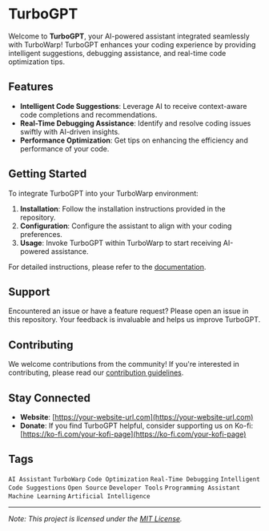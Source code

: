 # TurboGPT

Welcome to **TurboGPT**, your AI-powered assistant integrated seamlessly with TurboWarp! TurboGPT enhances your coding experience by providing intelligent suggestions, debugging assistance, and real-time code optimization tips.

## Features

- **Intelligent Code Suggestions**: Leverage AI to receive context-aware code completions and recommendations.
- **Real-Time Debugging Assistance**: Identify and resolve coding issues swiftly with AI-driven insights.
- **Performance Optimization**: Get tips on enhancing the efficiency and performance of your code.

## Getting Started

To integrate TurboGPT into your TurboWarp environment:

1. **Installation**: Follow the installation instructions provided in the repository.
2. **Configuration**: Configure the assistant to align with your coding preferences.
3. **Usage**: Invoke TurboGPT within TurboWarp to start receiving AI-powered assistance.

For detailed instructions, please refer to the [documentation](https://your-website-url.com).

## Support

Encountered an issue or have a feature request? Please open an issue in this repository. Your feedback is invaluable and helps us improve TurboGPT.

## Contributing

We welcome contributions from the community! If you're interested in contributing, please read our [contribution guidelines](https://your-website-url.com/contributing).

## Stay Connected

- **Website**: [https://your-website-url.com](https://your-website-url.com)
- **Donate**: If you find TurboGPT helpful, consider supporting us on Ko-fi: [https://ko-fi.com/your-kofi-page](https://ko-fi.com/your-kofi-page)

## Tags

`AI Assistant` `TurboWarp` `Code Optimization` `Real-Time Debugging` `Intelligent Code Suggestions` `Open Source` `Developer Tools` `Programming Assistant` `Machine Learning` `Artificial Intelligence`

---

*Note: This project is licensed under the [MIT License](https://opensource.org/licenses/MIT).*

